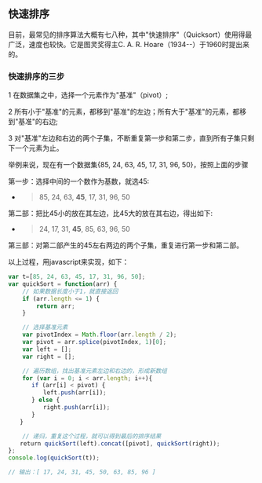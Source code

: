 ## 快速排序  
目前，最常见的排序算法大概有七八种，其中"快速排序"（Quicksort）使用得最广泛，速度也较快。它是图灵奖得主C. A. R. Hoare（1934--）于1960时提出来的。

### 快速排序的三步  

1 在数据集之中，选择一个元素作为"基准"（pivot）;  

2 所有小于"基准"的元素，都移到"基准"的左边；所有大于"基准"的元素，都移到"基准"的右边;  

3 对"基准"左边和右边的两个子集，不断重复第一步和第二步，直到所有子集只剩下一个元素为止。  

举例来说，现在有一个数据集{85, 24, 63, 45, 17, 31, 96, 50}，按照上面的步骤  

第一步：选择中间的一个数作为基数，就选45:  
* >85, 24, 63, <b>45</b>, 17, 31, 96, 50  

第二部：把比45小的放在其左边，比45大的放在其右边，得出如下:  
* >24, 17, 31, <b>45</b>, 85, 63, 96, 50  

第三部：对第二部产生的45左右两边的两个子集，重复进行第一步和第二部。


以上过程，用javascript来实现，如下：  
```javascript  
var t=[85, 24, 63, 45, 17, 31, 96, 50];
var quickSort = function(arr) {　　
	// 如果数据长度小于1，就直接返回
    if (arr.length <= 1) {
        return arr;
    }

    // 选择基准元素
    var pivotIndex = Math.floor(arr.length / 2);　　
    var pivot = arr.splice(pivotIndex, 1)[0];　　
    var left = [];　　
    var right = [];

    // 遍历数组，找出基准元素左边和右边的，形成新数组
    for (var i = 0; i < arr.length; i++){
　　　　if (arr[i] < pivot) {
　　　　　　left.push(arr[i]);
　　　　} else {
　　　　　　right.push(arr[i]);
　　　　}
　　}

	// 递归，重复这个过程，就可以得到最后的排序结果
　　return quickSort(left).concat([pivot], quickSort(right));
};
console.log(quickSort(t));

// 输出：[ 17, 24, 31, 45, 50, 63, 85, 96 ]
```  

